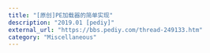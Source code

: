 ```yaml
---
title: "[原创]PE加载器的简单实现"
description: "2019.01 [pediy]"
external_url: "https://bbs.pediy.com/thread-249133.htm"
category: "Miscellaneous"
---
```

